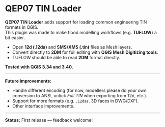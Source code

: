 # QEP07 TIN Loader

**QEP07 TIN Loader** adds support for loading common engineering TIN formats in QGIS.  
This plugin was made to make flood modelling workflows (e.g. **TUFLOW**) a bit easier.  

- Open **12d (.12da)** and **SMS/XMS (.tin)** files as Mesh layers.  
- Convert directly to **2DM** for full editing with **QGIS Mesh Digitizing tools**.  
- TUFLOW should be able to read **2DM** format directly.

**Tested with QGIS 3.34 and 3.40.**

---

**Future improvements:**  
- Handle different encoding (for now, modellers please do your own conversion to ANSI, untick *Full TIN* when exporting from 12d, etc.).  
- Support for more formats (e.g. `.12daz`, 3D faces in DWG/DXF).  
- Other interface improvements.  

---

**Status:** First release — feedback welcome!

